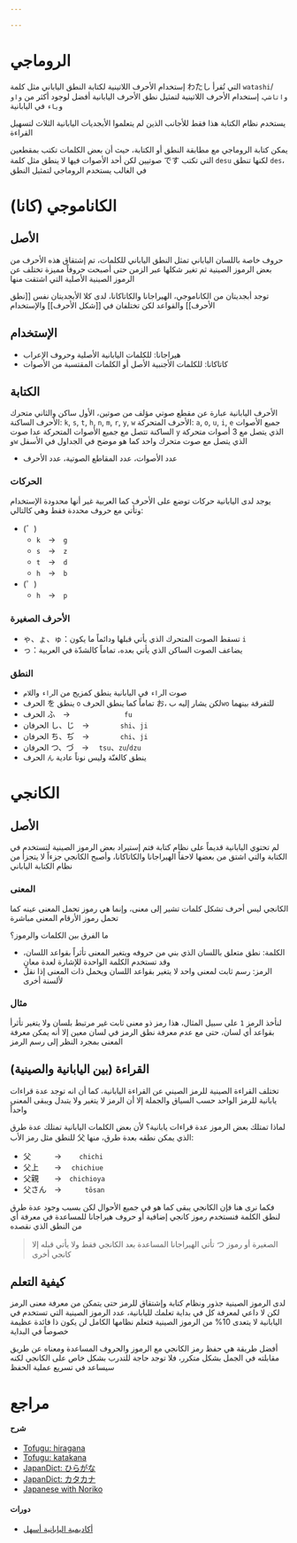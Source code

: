 ```yaml
---

---
```

# الروماجي

إستخدام الأحرف اللاتينية لكتابة النطق الياباني مثل كلمة わたし التي تُقرأ `watashi`/`واتاشي`، إستخدام الأحرف اللاتينية لتمثيل نطق الأحرف اليابانية أفضل لوجود أكثر من `واو` و`ياء` في اليابانية

يستخدم نظام الكتابة هذا فقط للأجانب الذين لم يتعلموا الأبجديات اليابانية الثلاث لتسهيل القراءة

يمكن كتابة الروماجي مع مطابقة النطق أو الكتابة، حيث أن بعض الكلمات تكتب بمقطعين صوتيين لكن أحد الأصوات فيها لا ينطق مثل كلمة です التي تكتب `desu` لكنها تنطق `des`، في الغالب يستخدم الروماجي لتمثيل النطق

# الكاناموجي (كانا)

## الأصل

حروف خاصة باللسان الياباني تمثل النطق الياباني للكلمات، تم إشتقاق هذه الأحرف من بعض الرموز الصينية ثم تغير شكلها عبر الزمن حتى أصبحت حروفاً مميزة تختلف عن الرموز الصينية الأصلية التي اشتقت منها

توجد أبجديتان من الكاناموجي، الهيراجانا والكاتاكانا، لدى كلا الأبجديتان نفس [[نطق الأحرف]] والقواعد لكن تختلفان في [[شكل الأحرف]] والإستخدام
## الإستخدام

- هيراجانا: للكلمات اليابانية الأصلية وحروف الإعراب
- كاتاكانا: للكلمات الأجنبية الأصل أو الكلمات المقتسبة من الأصوات
## الكتابة

الأحرف اليابانية عبارة عن مقطع صوتي مؤلف من صوتين، الأول ساكن والثاني متحرك
الأحرف الساكنة: `k`, `s`, `t`, `h`, `n`, `m`, `r`, `y`, `w`
الأحرف المتحركة: `a`, `o`, `u`, `i`, `e`
جميع الأصوات الساكنة تتصل مع جميع الأصوات المتحركة عدا صوت `y` الذي يتصل مع 3 أصوات متحركة و`w` الذي يتصل مع صوت متحرك واحد كما هو موضح في الجداول في الأسفل
- عدد الأصوات، عدد المقاطع الصوتية، عدد الأحرف
### الحركات

يوجد لدى اليابانية حركات توضع على الأحرف كما العربية غير أنها محدودة الإستخدام وتأتي مع حروف محددة فقط وهي كالتالي:
- (゛)
	- `k`　→　`g`
	- `s`　→　`z`
	- `t`　→　`d`
	- `h`　→　`b`
- (゜)
  - `h`　→　`p`

### الأحرف الصغيرة

- ゃ、ょ、ゅ：تسقط الصوت المتحرك الذي يأتي قبلها ودائماً ما يكون `i`
- っ：يضاعف الصوت الساكن الذي يأتي بعده، تماماً كالشدّة في العربية

### النطق

- صوت ال`راء` في اليابانية ينطق كمزيج من ال`راء` وال`لام`
- الحرف を ينطق `o` تماماً كما ينطق الحرف お، لكن يشار إليه ب`wo` للتفرقة بينهما
- الحرف  ふ　→　　　　　　　`fu`
- الحرفان し、じ　→　　　　`shi`、`ji`
- الحرفان ち、ぢ　→　　　　`chi`、`ji`
- الحرفان つ、づ　→  　`tsu`、`zu`/`dzu`
- الحرف `ん` ينطق كالغنّة وليس نوناً عادية

# الكانجي

## الأصل

لم تحتوي اليابانية قديماً على نظام كتابة فتم إستيراد بعض الرموز الصينية لتستخدم في الكتابة والتي اشتق من بعضها لاحقاً الهيراجانا والكاتاكانا، وأصبح الكانجي جزءاً لا يتجزأ من نظام الكتابة الياباني

### المعنى

الكانجي ليس أحرف تشكل كلمات تشير إلى معنى، وإنما هي رموز تحمل المعنى عينه كما تحمل رموز الأرقام المعنى مباشرة

ما الفرق بين الكلمات والرموز؟
- الكلمة: نطق متعلق باللسان الذي بني من حروفه ويتغير المعنى تأثراً بقواعد اللسان، وقد تستخدم الكلمة الواحدة للإشارة لعدة معانٍ
- الرمز: رسم ثابت لمعنى واحد لا يتغير بقواعد اللسان ويحمل ذات المعنى إذا نقل لألسنة أخرى

### مثال

لنأخذ الرمز `1` على سبيل المثال، هذا رمز ذو معنى ثابت غير مرتبط بلسان ولا يتغير تأثرأ بقواعد أي لسان، حتى مع عدم معرفة نطق الرمز في لسان معين إلا أنه يمكن معرفة المعنى بمجرد النظر إلى رسم الرمز

## القراءة (بين اليابانية والصينية)

تختلف القراءة الصينية للرمز الصيني عن القراءة اليابانية، كما أن انه توجد عدة قراءات يابانية للرمز الواحد حسب السياق والجملة إلا أن الرمز لا يتغير ولا يتبدل ويبقى المعنى واحداً

لماذا تمتلك بعض الرموز عدة قراءات يابانية؟ لأن بعض الكلمات اليابانية تمتلك عدة طرق للنطق مثل رمز الأب 父 الذي يمكن نطقه بعدة طرق، منها:
- 父　　　→　  　`chichi`
- 父上　　→　  `chichiue`
- 父親　　→　`chichioya`
- 父さん　→　　　`tōsan`

فكما نرى هنا فإن الكانجي يبقى كما هو في جميع الأحوال لكن بسبب وجود عدة طرق لنطق الكلمة فنستخدم رموز كانجي إضافية أو حروف هيراجانا للمساعدة في معرفة أي من النطق الذي نقصده

> تأتي الهيراجانا المساعدة بعد الكانجي فقط ولا يأتي قبله إلا つ الصغيرة أو رموز كانجي أخرى

## كيفية التعلم

لدى الرموز الصينية جذور ونظام كتابة وإشتقاق للرمز حتى يتمكن من معرفة معنى الرمز لكن لا داعي لمعرفة كل في بداية تعلمك لليابانية، عدد الرموز الصينية التي تستخدم في اليابانية لا يتعدى 10% من الرموز الصينية فتعلم نظامها الكامل لن يكون ذا فائدة عظيمة خصوصاً في البداية

أفضل طريقة هي حفظ رمز الكانجي مع الرموز والحروف المساعدة ومعناه عن طريق مقابلته في الجمل بشكل متكرر، فلا توجد حاجة للتدرب بشكل خاص على الكانجي لكنه سيساعد في تسريع عملية الحفظ

# مراجع

#### شرح

- [Tofugu: hiragana](https://tofugu.com/japanese/learn-hiragana)
- [Tofugu: katakana](https://tofugu.com/japanese/learn-katakana)
- [JapanDict: ひらがな](https://japandict.com/%E3%81%B2%E3%82%89%E3%81%8C%E3%81%AA)
- [JapanDict: カタカナ](https://japandict.com/%E3%82%AB%E3%82%BF%E3%82%AB%E3%83%8A)
- [Japanese with Noriko](https://japanesewithnoriko.com/season-1-transcription/227-how-to-learn-kanji)
#### دورات

- [أكاديمية اليابانية أسهل](https://academy-jp.com/courses/reading)